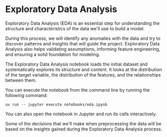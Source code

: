 # Exploratory Data Analysis

Exploratory Data Analysis (EDA) is an essential step for understanding the structure and characteristics of the data we'll use to build a model.

During this process, we will identify any anomalies with the data and try to discover patterns and insights that will guide the project. Exploratory Data Analysis also helps validating assumptions, informing feature engineering, and ensuring a solid foundation for modeling.

The Exploratory Data Analysis notebook loads the initial dataset and systematically explores its structure and content. It looks at the distribution of the target variable, the distribution of the features, and the relationships between them.

You can execute the notebook from the command line by running the following command:

```shell
uv run -- jupyter execute notebooks/eda.ipynb
```

You can also open the notebook in Jupyter and run its cells interactively. 

Some of the decisions that we'll make when preprocessing the data will be based on the insights gained during the Exploratory Data Analysis process.